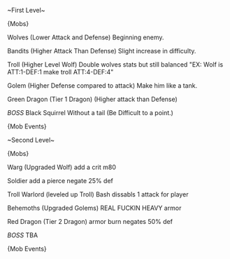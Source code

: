 ~First Level~

{Mobs}

Wolves (Lower Attack and Defense) Beginning enemy.

Bandits (Higher Attack Than Defense) Slight increase in difficulty.

Troll (Higher Level Wolf) Double wolves stats but still balanced "EX: Wolf is ATT:1-DEF:1 make troll ATT:4-DEF:4"

Golem (Higher Defense compared to attack) Make him like a tank.

Green Dragon (Tier 1 Dragon) (Higher attack than Defense)

*BOSS* Black Squirrel Without a tail (Be Difficult to a point.)

{Mob Events}

~Second Level~

{Mobs}

Warg (Upgraded Wolf) add a crit m80

Soldier add a pierce negate 25% def

Troll Warlord (leveled up Troll) Bash dissabls 1 attack for player

Behemoths (Upgraded Golems) REAL FUCKIN HEAVY armor

Red Dragon (Tier 2 Dragon) armor burn negates 50% def

*BOSS* TBA

{Mob Events}